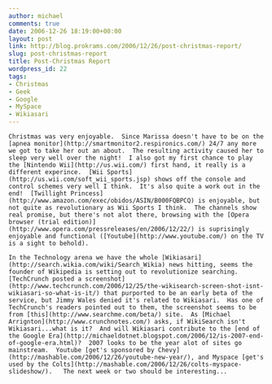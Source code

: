 ```yaml
---
author: michael
comments: true
date: 2006-12-26 18:19:00+00:00
layout: post
link: http://blog.prokrams.com/2006/12/26/post-christmas-report/
slug: post-christmas-report
title: Post-Christmas Report
wordpress_id: 22
tags:
- Christmas
- Geek
- Google
- MySpace
- Wikiasari
---
```


    Christmas was very enjoyable.  Since Marissa doesn't have to be on the [apnea monitor](http://smartmonitor2.respironics.com/) 24/7 any more we got to take her out an about.  The resulting activity caused her to sleep very well over the night!  I also got my first chance to play the [Nintendo Wii](http://us.wii.com/) first hand, it really is a different experince.  [Wii Sports](http://us.wii.com/soft_wii_sports.jsp) shows off the console and control schemes very well I think.  It's also quite a work out in the end!  [Twillight Princess](http://www.amazon.com/exec/obidos/ASIN/B000FQBPCQ) is enjoyable, but not quite as revolutionary as Wii Sports I think.  The channels show real promise, but there's not alot there, browsing with the [Opera browser (trial edition)](http://www.opera.com/pressreleases/en/2006/12/22/) is suprisingly enjoyable and functional ([Youtube](http://www.youtube.com/) on the TV is a sight to behold).

    In the Technology arena we have the whole [Wikiasari](http://search.wikia.com/wiki/Search_Wikia) news hitting, seems the founder of Wikipedia is setting out to revolutionize searching. [TechCrunch posted a screenshot](http://www.techcrunch.com/2006/12/25/the-wikisearch-screen-shot-isnt-wikiasari-so-what-is-it/) that purported to be an early beta of the service, but Jimmy Wales denied it's related to Wikiasari.  Has one of TechCrunch's readers pointed out to them, the screenshot seems to be from [this](http://www.searchme.com/beta/) site.  As [Michael Arrignton](http://www.crunchnotes.com/) asks, if WikiSearch isn't Wikiasari...what is it?  And will Wikiasari contribute to the [end of the Google Era](http://michaeldotnet.blogspot.com/2006/12/is-2007-end-of-google-era.html)?  2007 looks to be the year alot of sites go mainstream.  Youtube [get's sponsored by Chevy](http://mashable.com/2006/12/26/youtube-new-year/), and Myspace [get's used by the Colts](http://mashable.com/2006/12/26/colts-myspace-slideshow/).   The next week or two should be interesting...
